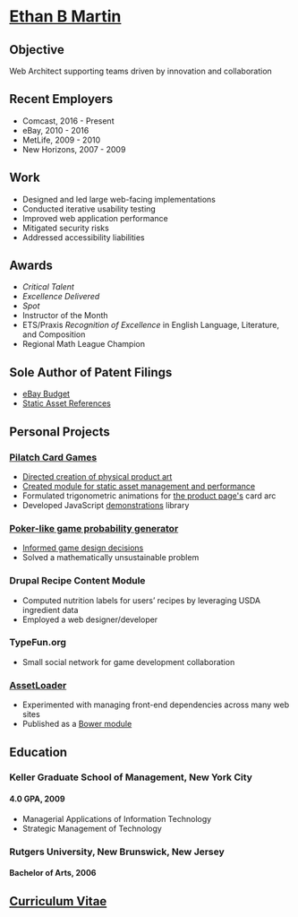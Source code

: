 # [Ethan B Martin](mailto:ethan@pilatch.com)

## Objective

Web Architect supporting teams driven by innovation and collaboration

## Recent Employers

- Comcast, 2016 - Present
- eBay, 2010 - 2016
- MetLife, 2009 - 2010
- New Horizons, 2007 - 2009

## Work

- Designed and led large web-facing implementations
- Conducted iterative usability testing
- Improved web application performance
- Mitigated security risks
- Addressed accessibility liabilities

## Awards

- _Critical Talent_
- _Excellence Delivered_
- _Spot_
- Instructor of the Month
- ETS/Praxis _Recognition of Excellence_ in English Language, Literature, and Composition
- Regional Math League Champion

## Sole Author of Patent Filings

- [eBay Budget](http://appft.uspto.gov/netacgi/nph-Parser?Sect1=PTO2&Sect2=HITOFF&p=1&u=%2Fnetahtml%2FPTO%2Fsearch-bool.html&r=1&f=G&l=50&co1=AND&d=PG01&s1=20160292773&OS=20160292773&RS=20160292773)
- [Static Asset References](http://appft.uspto.gov/netacgi/nph-Parser?Sect1=PTO2&Sect2=HITOFF&p=1&u=%2Fnetahtml%2FPTO%2Fsearch-bool.html&r=1&f=G&l=50&co1=AND&d=PG01&s1=20160335312&OS=20160335312&RS=20160335312)

## Personal Projects

### [Pilatch Card Games](http://pilatch.com)

- [Directed creation of physical product art](https://99designs.com/other-design-tasks/contests/suit-poker-tm-card-deck-package-free-advertising-45992)
- [Created module for static asset management and performance](https://www.drupal.org/sandbox/beefzilla/2108701)
- Formulated trigonometric animations for [the product page's](http://pilatch.com/cards) card arc
- Developed JavaScript [demonstrations](https://pilatch.com/games/casual/Runway) library

### [Poker-like game probability generator](https://github.com/Pilatch-Card-Games/game-sim )

- [Informed game design decisions](http://pilatch.com/blog/Ethan/Rags-n-Riches)
- Solved a mathematically unsustainable problem

### Drupal Recipe Content Module

- Computed nutrition labels for users’ recipes by leveraging USDA ingredient data
- Employed a web designer/developer

### TypeFun.org

- Small social network for game development collaboration

### [AssetLoader](https://github.com/Pilatch/AssetLoader/blob/master/README.md)

- Experimented with managing front-end dependencies across many web sites
- Published as a [Bower module](http://bower.io/search/?q=asset-loader)

## Education

### Keller Graduate School of Management, New York City

#### 4.0 GPA, 2009

- Managerial Applications of Information Technology
- Strategic Management of Technology

### Rutgers University, New Brunswick, New Jersey

#### Bachelor of Arts, 2006

## [Curriculum Vitae](https://github.com/Pilatch/my-resume/blob/master/Curriculum-Vitae.md)

